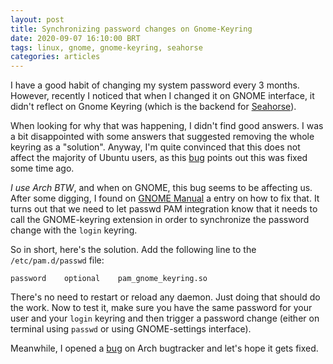 ```yaml
---
layout: post
title: Synchronizing password changes on Gnome-Keyring
date: 2020-09-07 16:10:00 BRT
tags: linux, gnome, gnome-keyring, seahorse
categories: articles
---
```


I have a good habit of changing my system password every 3 months. However, recently I noticed that
when I changed it on GNOME interface, it didn't reflect on Gnome Keyring (which is the backend for
[Seahorse](https://wiki.gnome.org/Apps/Seahorse)).

When looking for why that was happening, I didn't find good answers. I was a bit disappointed with
some answers that suggested removing the whole keyring as a "solution". Anyway, I'm quite convinced
that this does not affect the majority of Ubuntu users, as this [bug][ubuntu-bug] points out this
was fixed some time ago.

_I use Arch BTW_, and when on GNOME, this bug seems to be affecting us. After some digging, I found
on [GNOME Manual][gnome-manual] a entry on how to fix that. It turns out that we need to let passwd
PAM integration know that it needs to call the GNOME-keyring extension in order to synchronize the
password change with the `login` keyring.

So in short, here's the solution. Add the following line to the `/etc/pam.d/passwd` file:

```
password	optional	pam_gnome_keyring.so
```

There's no need to restart or reload any daemon. Just doing that should do the work. Now to test it,
make sure you have the same password for your user and your `login` keyring and then trigger a
password change (either on terminal using `passwd` or using GNOME-settings interface).

Meanwhile, I opened a [bug][arch-bug] on Arch bugtracker and let's hope it gets fixed.

[ubuntu-bug]: https://bugs.launchpad.net/gnome-keyring/+bug/416825
[gnome-manual]: https://wiki.gnome.org/Projects/GnomeKeyring/Pam/Manual
[arch-bug]: https://bugs.archlinux.org/task/67846
